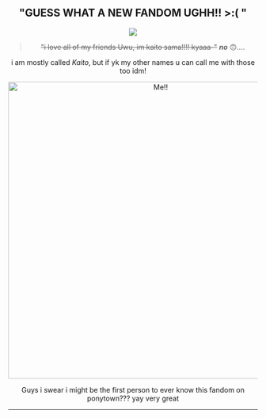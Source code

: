 <div align="center">


"GUESS WHAT A NEW FANDOM UGHH!! >:( "
---

 ![](https://komarev.com/ghpvc/?username=2RedStainz&style=plastic&color=624cb2&label=ik+u+saw+this!)

>~~"i love all of my friends Uwu, im kaito sama!!!! kyaaa-"~~  ***no*** 🙃....

i am mostly called *Kaito*, but if yk my other names u can call me with those too idm!

<img src="https://i.pinimg.com/564x/a2/a7/44/a2a744102a4901177a4491f6bd72792e.jpg" alt="Me!!" width=600 hight=600>

Guys i swear i might be the first person to ever know this fandom on ponytown??? yay very great

---

</div>
